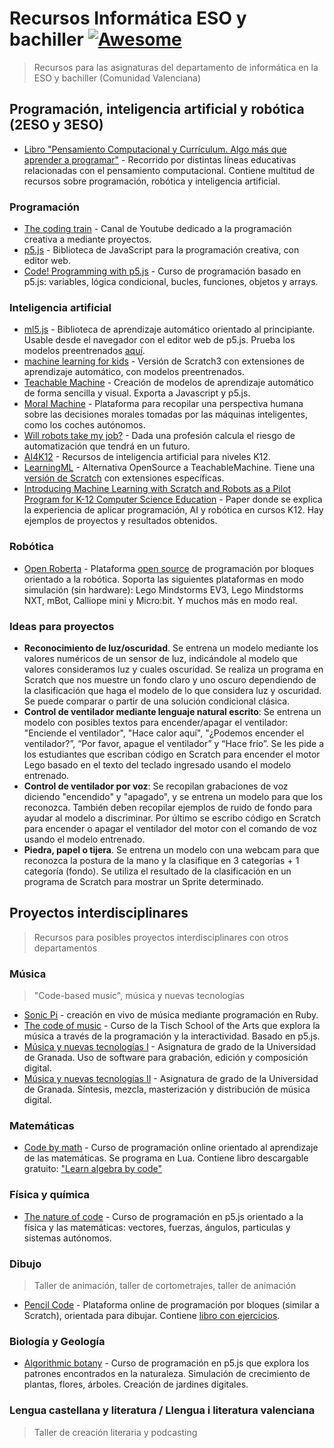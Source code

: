 # Recursos Informática ESO y bachiller [![Awesome](https://awesome.re/badge.svg)](https://awesome.re)
> Recursos para las asignaturas del departamento de informática en la ESO y bachiller (Comunidad Valenciana)

## Programación, inteligencia artificial y robótica (2ESO y 3ESO)

- [Libro "Pensamiento Computacional y Currículum. Algo más que aprender a programar"](https://canaltic.com/blog/?p=4992) - Recorrido por distintas líneas educativas relacionadas con el pensamiento computacional. Contiene multitud de recursos sobre programación, robótica y inteligencia artificial.

### Programación
- [The coding train](https://thecodingtrain.com/) - Canal de Youtube dedicado a la programación creativa a mediante proyectos.
- [p5.js](https://p5js.org/) - Biblioteca de JavaScript para la programación creativa, con editor web.
- [Code! Programming with p5.js](https://thecodingtrain.com/tracks/code-programming-with-p5-js) - Curso de programación basado en p5.js: variables, lógica condicional, bucles, funciones, objetos y arrays.

### Inteligencia artificial
- [ml5.js](https://ml5js.org/) - Biblioteca de aprendizaje automático orientado al principiante. Usable desde el navegador con el editor web de p5.js. Prueba los modelos preentrenados [aquí](https://examples.ml5js.org/).
- [machine learning for kids](https://machinelearningforkids.co.uk/scratch3/) - Versión de Scratch3 con extensiones de aprendizaje automático, con modelos preentrenados.
- [Teachable Machine](https://teachablemachine.withgoogle.com/) - Creación de modelos de aprendizaje automático de forma sencilla y visual. Exporta a Javascript y p5.js.
- [Moral Machine](https://www.moralmachine.net/) - Plataforma para recopilar una perspectiva humana sobre las decisiones morales tomadas por las máquinas inteligentes, como los coches autónomos.
- [Will robots take my job?](https://willrobotstakemyjob.com/) - Dada una profesión calcula el riesgo de automatización que tendrá en un futuro.
- [AI4K12](https://ai4k12.org/) - Recursos de inteligencia artificial para niveles K12.
- [LearningML](https://web.learningml.org/) - Alternativa OpenSource a TeachableMachine. Tiene una [versión de Scratch](https://learningml.org/scratch/) con extensiones específicas.
- [Introducing Machine Learning with Scratch and Robots as a Pilot Program for K-12 Computer Science Education](https://www.researchgate.net/publication/349657124_Introducing_Machine_Learning_with_Scratch_and_Robots_as_a_Pilot_Program_for_K-12_Computer_Science_Education) - Paper donde se explica la experiencia de aplicar programación, AI y robótica en cursos K12. Hay ejemplos de proyectos y resultados obtenidos.

### Robótica
- [Open Roberta](https://www.open-roberta.org/) - Plataforma [open source](https://github.com/OpenRoberta/openroberta-lab) de programación por bloques orientado a la robótica. Soporta las siguientes plataformas en modo simulación (sin hardware): Lego Mindstorms EV3, Lego Mindstorms NXT, mBot, Calliope mini y Micro:bit. Y muchos más en modo real. 

### Ideas para proyectos
- **Reconocimiento de luz/oscuridad**. Se entrena un modelo mediante los valores numéricos de un sensor de luz, indicándole al modelo que valores consideramos luz y cuales oscuridad. Se realiza un programa en Scratch que nos muestre un fondo claro y uno oscuro dependiendo de la clasificación que haga el modelo de lo que considera luz y oscuridad. Se puede comparar o partir de una solución condicional clásica.
- **Control de ventilador mediante lenguaje natural escrito**: Se entrena un modelo con posibles textos para encender/apagar el ventilador: "Enciende el ventilador", "Hace calor aquí", "¿Podemos encender el ventilador?”, “Por favor, apague el ventilador” y “Hace frío”. Se les pide a los estudiantes que escriban código en Scratch para encender el motor Lego basado en el texto del teclado ingresado usando el modelo entrenado.
- **Control de ventilador por voz**: Se recopilan grabaciones de voz diciendo "encendido" y "apagado", y se entrena un modelo para que los reconozca. También deben recopilar ejemplos de ruido de fondo para ayudar al modelo a discriminar. Por último se escribo código en Scratch para encender o apagar el ventilador del motor con el comando de voz usando el modelo entrenado.
- **Piedra, papel o tijera**. Se entrena un modelo con una webcam para que reconozca la postura de la mano y la clasifique en 3 categorías + 1 categoría (fondo). Se utiliza el resultado de la clasificación en un programa de Scratch para mostrar un Sprite determinado.

## Proyectos interdisciplinares
> Recursos para posibles proyectos interdisciplinares con otros departamentos

### Música
> "Code-based music", música y nuevas tecnologías
- [Sonic Pi](https://sonic-pi.net/) - creación en vivo de música mediante programación en Ruby.
- [The code of music](https://luisaph.github.io/the-code-of-music-2018/) - Curso de la Tisch School of the Arts que explora la música a través de la programación y la interactividad. Basado en p5.js.
- [Música y nuevas tecnologías I](https://hccmusica.ugr.es/docencia/grados/grado-historia-y-ciencias-la-musica/musica-y-nuevas-tecnologias-i/guia-docente) - Asignatura de grado de la Universidad de Granada. Uso de software para grabación, edición y composición digital.
- [Música y nuevas tecnologías II](https://hccmusica.ugr.es/docencia/grados/grado-historia-y-ciencias-la-musica/musica-y-nuevas-tecnologias-ii/guia-docente) - Asignatura de grado de la Universidad de Granada. Síntesis, mezcla, masterización y distribución de música digital.

### Matemáticas
- [Code by math](https://www.codebymath.com/) - Curso de programación online orientado al aprendizaje de las matemáticas. Se programa en Lua. Contiene libro descargable gratuito: ["Learn algebra by code"](https://www.codebymath.com/index.php/welcome/book)

### Física y química
- [The nature of code](https://thecodingtrain.com/tracks/the-nature-of-code-2) - Curso de programación en p5.js orientado a la física y las matemáticas: vectores, fuerzas, ángulos, particulas y sistemas autónomos.

### Dibujo
> Taller de animación, taller de cortometrajes, taller de animación

- [Pencil Code](https://pencilcode.net/) - Plataforma online de programación por bloques (similar a Scratch), orientada para dibujar. Contiene [libro con ejercicios](https://book.pencilcode.net/).
 

### Biología y Geología
- [Algorithmic botany](https://thecodingtrain.com/tracks/algorithmic-botany) - Curso de programación en p5.js que explora los patrones encontrados en la naturaleza. Simulación de crecimiento de plantas, flores, árboles. Creación de jardines digitales.

### Lengua castellana y literatura / Llengua i literatura valenciana
> Taller de creación literaria y podcasting
